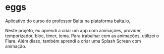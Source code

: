 # eggs

Aplicativo do curso do professor Balta na plataforma balta.io, 

Neste projeto, eu aprendi a criar um app com animações, provider, temporizador, bloc, timer, tema. Para trabalhar com as animações, utilizei o Flare. Além disso, também aprendi a criar uma Splash Screen com animação.
